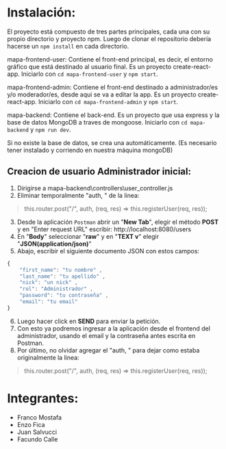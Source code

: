# Instalación:

El proyecto está compuesto de tres partes principales, cada una con su propio directorio y proyecto npm. Luego de clonar el repositorio debería hacerse un `npm install` en cada directorio.

mapa-frontend-user: Contiene el front-end principal, es decir, el entorno gráfico que está destinado al usuario final. Es un proyecto create-react-app. Iniciarlo con `cd mapa-frontend-user` y `npm start`.

mapa-frontend-admin: Contiene el front-end destinado a administrador/es y/o moderador/es, desde aqui se va a editar la app. Es un proyecto create-react-app. Iniciarlo con `cd mapa-frontend-admin` y `npm start`.

mapa-backend: Contiene el back-end. Es un proyecto que usa express y la base de datos MongoDB a traves de mongoose. Iniciarlo con `cd mapa-backend` y `npm run dev`.

Si no existe la base de datos, se crea una automáticamente. (Es necesario tener instalado y corriendo en nuestra máquina mongoDB)

## Creacion de usuario Administrador inicial:
1. Dirigirse a mapa-backend\controllers\user_controller.js 
2. Eliminar temporalmente "auth, " de la linea: 
>this.router.post("/", auth, (req, res) => this.registerUser(req, res));
3. Desde la aplicación `Postman` abrir un "**New Tab**", elegir el método **POST** y en "Enter request URL" escribir: http://localhost:8080/users 
4. En "**Body**" seleccionar "**raw**" y en "**TEXT v**" elegir "**JSON(application/json)**"
5. Abajo, escribir el siguiente documento JSON con estos campos:
```javascript
{
	"first_name": "tu nombre" ,
	"last_name": "tu apellido" ,
	"nick": "un nick" ,
	"rol": "Administrador" ,
	"password": "tu contraseña" ,
	"email": "tu email"
}
```
6. Luego hacer click en **SEND** para enviar la petición.
7. Con esto ya podremos ingresar a la aplicación desde el frontend del administrador, usando el email y la contraseña antes escrita en Postman.
8. Por último, no olvidar agregar el "auth, " para dejar como estaba originalmente la linea: 
>this.router.post("/", auth, (req, res) => this.registerUser(req, res));

# Integrantes:

- Franco Mostafa
- Enzo Fica
- Juan Salvucci
- Facundo Calle

